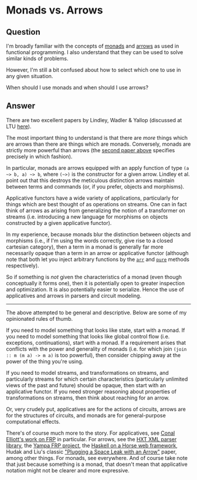 
# Monads vs. Arrows

## Question
        
I'm broadly familiar with the concepts of [monads](http://en.wikipedia.org/wiki/Monads_in_functional_programming) and [arrows](http://en.wikipedia.org/wiki/Arrows_in_functional_programming) as used in functional programming. I also understand that they can be used to solve similar kinds of problems.

However, I'm still a bit confused about how to select which one to use in any given situation.

When should I use monads and when should I use arrows?

## Answer
        
There are two excellent papers by Lindley, Wadler & Yallop (discussed at LTU [here](http://lambda-the-ultimate.org/node/2799)).

The most important thing to understand is that there are _more_ things which are arrows than there are things which are monads. Conversely, monads are strictly more powerful than arrows (the [second paper above](http://homepages.inf.ed.ac.uk/wadler/papers/arrows-and-idioms/arrows-and-idioms.pdf) specifies precisely in which fashion).

In particular, monads are arrows equipped with an apply function of type `(a ~> b, a) ~> b`, where `(~>)` is the constructor for a given arrow. Lindley et al. point out that this destroys the meticulous distinction arrows maintain between terms and commands (or, if you prefer, objects and morphisms).

Applicative functors have a wide variety of applications, particularly for things which are best thought of as operations on streams. One can in fact think of arrows as arising from generalizing the notion of a transformer on streams (i.e. introducing a new language for morphisms on objects constructed by a given applicative functor).

In my experience, because monads blur the distinction between objects and morphisms (i.e., if I'm using the words correctly, give rise to a closed cartesian category), then a term in a monad is generally far more necessarily opaque than a term in an arrow or applicative functor (although note that both let you inject arbitrary functions by the [`arr`](http://hackage.haskell.org/packages/archive/base/latest/doc/html/Control-Arrow.html#v:arr) and [`pure`](http://hackage.haskell.org/packages/archive/base/latest/doc/html/Control-Applicative.html#v:pure) methods respectively).

So if something is _not_ given the characteristics of a monad (even though conceptually it forms one), then it is potentially open to greater inspection and optimization. It is also potentially easier to serialize. Hence the use of applicatives and arrows in parsers and circuit modeling.

* * *

The above attempted to be general and descriptive. Below are some of my opinionated rules of thumb.

If you need to model something that looks like state, start with a monad. If you need to model something that looks like global control flow (i.e. exceptions, continuations), start with a monad. If a requirement arises that conflicts with the power and generality of monads (i.e. for which join `(join :: m (m a) -> m a)` is too powerful), then consider chipping away at the power of the thing you're using.

If you need to model streams, and transformations on streams, and particularly streams for which certain characteristics (particularly unlimited views of the past and future) should be opaque, then start with an applicative functor. If you need stronger reasoning about properties of transformations on streams, then think about reaching for an arrow.

Or, very crudely put, applicatives are for the actions of circuits, arrows are for the structures of circuits, and monads are for general-purpose computational effects.

There's of course much more to the story. For applicatives, see [Conal Elliott's work on FRP](http://conal.net/papers/frp.html) in particular. For arrows, see the [HXT XML parser library](http://www.haskell.org/haskellwiki/HXT), the [Yampa FRP project](http://www.haskell.org/haskellwiki/Yampa), the [Haskell on a Horse web framework](http://www.haskell.org/haskellwiki/Web/Frameworks#Haskell_on_a_Horse), Hudak and Liu's classic ["Plugging a Space Leak with an Arrow"](http://haskell.cs.yale.edu/wp-content/uploads/2011/01/leak.pdf) paper, among other things. For monads, see everywhere. And of course take note that just because something is a monad, that doesn't mean that applicative notation might not be clearer and more expressive.
